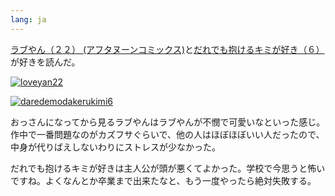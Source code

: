 ```yaml
---
lang: ja
---
```


[ラブやん（２２） (アフタヌーンコミックス)](https://amzn.asia/d/gsu3xjE)と[だれでも抱けるキミが好き（６）](https://amzn.asia/d/gbuIawO)が好きを読んだ。

[![loveyan22](https://github.com/user-attachments/assets/6b34f207-9614-42f1-bc53-4d510dd396c8)](https://amzn.asia/d/gsu3xjE)

[![daredemodakerukimi6](https://github.com/user-attachments/assets/20b09a63-cc80-463c-b783-e8d002aa27eb)](https://amzn.asia/d/gbuIawO)

おっさんになってから見るラブやんはラブやんが不憫で可愛いなといった感じ。作中で一番問題なのがカズフサぐらいで、他の人はほぼほぼいい人だったので、中身が代りばえしないわりにストレスが少なかった。

だれでも抱けるキミが好きは主人公が頭が悪くてよかった。学校で今思うと怖いですね。よくなんとか卒業まで出来たなと、もう一度やったら絶対失敗する。
